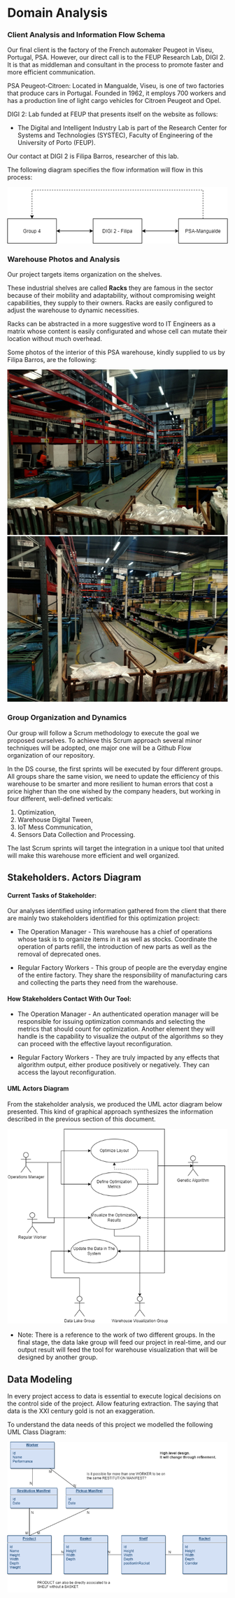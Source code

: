 # Domain Analysis

### Client Analysis and Information Flow Schema

Our final client is the factory of the French automaker Peugeot in Viseu, Portugal, PSA. However, our direct call is to the FEUP Research Lab, DIGI 2. It is that as middleman and consultant in the process to promote faster and more efficient communication.

PSA Peugeot-Citroen: Located in Mangualde, Viseu, is one of two factories that produce cars in Portugal. Founded in 1962, it employs 700 workers and has a production line of light cargo vehicles for Citroen Peugeot and Opel.

DIGI 2: Lab funded at FEUP that presents itself on the website as follows:
* The Digital and Intelligent Industry Lab is part of the Research Center for Systems and Technologies (SYSTEC), Faculty of Engineering of the University of Porto (FEUP).

Our contact at DIGI 2 is Filipa Barros, researcher of this lab.

The following diagram specifies the flow information will flow in this process:

<Row style="display:flex flex-direction: row">
    <img src="assets/flow.png" style="margin:auto"/>
</Row>

### Warehouse Photos and Analysis

Our project targets items organization on the shelves.

These industrial shelves are called **Racks** they are famous in the sector because of their mobility and adaptability, without compromising weight capabilities, they supply to their owners. Racks are easily configured to adjust the warehouse to dynamic necessities.

Racks can be abstracted in a more suggestive word to IT Engineers as a matrix whose content is easily configurated and whose cell can mutate their location without much overhead. 

Some photos of the interior of this PSA warehouse, kindly supplied to us by Filipa Barros, are the following:

<Row style="display:flex flex-direction: row">
    <img src="assets/armazem1.png" style="margin:auto"/>
    <img src="assets/armazem2.png" style="margin:auto"/>
</Row>


### Group Organization and Dynamics


Our group will follow a Scrum methodology to execute the goal we proposed ourselves. To achieve this Scrum approach several minor techniques will be adopted, one major one will be a Github Flow organization of our repository.

In the DS course, the first sprints will be executed by four different groups. All groups share the same vision, we need to update the efficiency of this warehouse to be smarter and more resilient to human errors that cost a price higher than the one wished by the company headers, but working in four different, well-defined verticals:

1. Optimization,
2. Warehouse Digital Tween,
3. IoT Mess Communication,
4. Sensors Data Collection and Processing.

The last Scrum sprints will target the integration in a unique tool that united will make this warehouse more efficient and well organized.


## Stakeholders. Actors Diagram

#### Current Tasks of Stakeholder:

Our analyses identified using information gathered from the client that there are mainly two stakeholders identified for this optimization project:

* The Operation Manager - This warehouse has a chief of operations whose task is to organize items in it as well as stocks. Coordinate the operation of parts refill, the introduction of new parts as well as the removal of deprecated ones. 

* Regular Factory Workers - This group of people are the everyday engine of the entire factory. They share the responsibility of manufacturing cars and collecting the parts they need from the warehouse. 

#### How Stakeholders Contact With Our Tool:

* The Operation Manager - An authenticated operation manager will be responsible for issuing optimization commands and selecting the metrics that should count for optimization. Another element they will handle is the capability to visualize the output of the algorithms so they can proceed with the effective layout reconfiguration.

* Regular Factory Workers - They are truly impacted by any effects that algorithm output, either produce positively or negatively. They can access the layout reconfiguration.

#### UML Actors Diagram

From the stakeholder analysis, we produced the UML actor diagram below presented. This kind of graphical approach synthesizes the information described in the previous section of this document.

<Row style="display:flex flex-direction: row">
    <img src="assets/actor_diagram.png" style="margin:auto"/>
</Row>

* Note: There is a reference to the work of two different groups. In the final stage, the data lake group will feed our project in real-time, and our output result will feed the tool for warehouse visualization that will be designed by another group.

## Data Modeling

In every project access to data is essential to execute logical decisions on the control side of the project. Allow featuring extraction. The saying that data is the XXI century gold is not an exaggeration.

To understand the data needs of this project we modelled the following UML Class Diagram:

<Row style="display:flex flex-direction: row">
    <img src="assets/class_diagram.png" style="margin:auto"/>
</Row>

